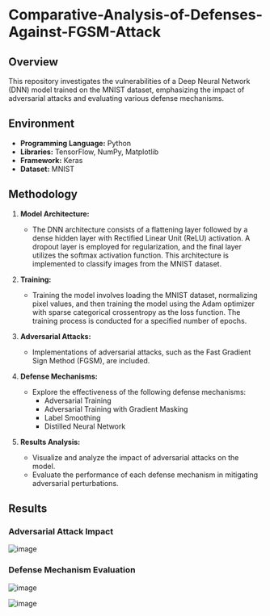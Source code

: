 # Comparative-Analysis-of-Defenses-Against-FGSM-Attack
## Overview

This repository investigates the vulnerabilities of a Deep Neural Network (DNN) model trained on the MNIST dataset, emphasizing the impact of adversarial attacks and evaluating various defense mechanisms.

## Environment

- **Programming Language:** Python
- **Libraries:** TensorFlow, NumPy, Matplotlib
- **Framework:** Keras
- **Dataset:** MNIST

## Methodology

1. **Model Architecture:**
   - The DNN architecture consists of a flattening layer followed by a dense hidden layer with Rectified Linear Unit (ReLU) activation. A dropout layer is employed for regularization, and the final layer utilizes the softmax activation function. This architecture is implemented to classify images from the MNIST dataset.

2. **Training:**
   - Training the model involves loading the MNIST dataset, normalizing pixel values, and then training the model using the Adam optimizer with sparse categorical crossentropy as the loss function. The training process is conducted for a specified number of epochs.

3. **Adversarial Attacks:**
   - Implementations of adversarial attacks, such as the Fast Gradient Sign Method (FGSM), are included.

4. **Defense Mechanisms:**
   - Explore the effectiveness of the following defense mechanisms:
     - Adversarial Training
     - Adversarial Training with Gradient Masking
     - Label Smoothing
     - Distilled Neural Network

5. **Results Analysis:**
   - Visualize and analyze the impact of adversarial attacks on the model.
   - Evaluate the performance of each defense mechanism in mitigating adversarial perturbations.

## Results

### Adversarial Attack Impact

![image](https://github.com/poornikabonam/Comparative-Analysis-of-Defenses-Against-FGSM-Attack-/assets/97566249/52075ee9-7066-4738-b84f-e5f19606fa09)


### Defense Mechanism Evaluation

![image](https://github.com/poornikabonam/Comparative-Analysis-of-Defenses-Against-FGSM-Attack-/assets/97566249/d2f8506f-32ca-469f-81f8-e3639f6ebd07)

![image](https://github.com/poornikabonam/Comparative-Analysis-of-Defenses-Against-FGSM-Attack-/assets/97566249/ab4e65c6-2d41-4250-be9e-4706be495e9e)


